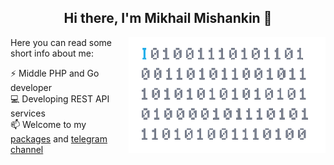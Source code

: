 <div>
  <h2 align="center">Hi there, I'm Mikhail Mishankin 👋</h2>

  <img align="right" alt="Some funny gif" height="185" src="images/giphy.gif" />

<div align="left">
Here you can read some short info about me:
</div>

⚡ Middle PHP and Go developer \
💻 Developing REST API services \
📫 Welcome to my [packages](https://packagist.org/users/Mishanki/packages/)
and [telegram channel](https://t.me/Mishanki12)
</div>

<!--
**Mishanki/Mishanki** is a ✨ _special_ ✨ repository because its `README.md` (this file) appears on your GitHub profile.

Here are some ideas to get you started:

- 🔭 I’m currently working on ...
- 🌱 I’m currently learning ...
- 👯 I’m looking to collaborate on ...
- 🤔 I’m looking for help with ...
- 💬 Ask me about ...
- 📫 How to reach me: ...
- 😄 Pronouns: ...
- ⚡ Fun fact: ...
-->
